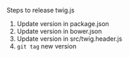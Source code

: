 Steps to release twig.js

1. Update version in package.json
2. Update version in bower.json
3. Update version in src/twig.header.js
4. `git tag` new version

